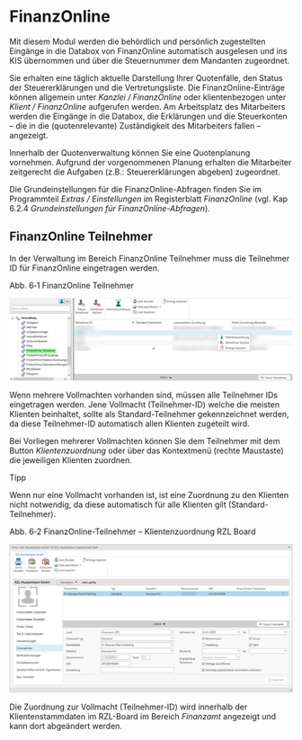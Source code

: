 # FinanzOnline

Mit diesem Modul werden die behördlich und persönlich zugestellten
Eingänge in die Databox von FinanzOnline automatisch ausgelesen und ins
KIS übernommen und über die Steuernummer dem Mandanten zugeordnet.

Sie erhalten eine täglich aktuelle Darstellung Ihrer Quotenfälle, den
Status der Steuererklärungen und die Vertretungsliste. Die
FinanzOnline-Einträge können allgemein unter *Kanzlei / FinanzOnline*
oder klientenbezogen unter *Klient / FinanzOnline* aufgerufen werden. Am
Arbeitsplatz des Mitarbeiters werden die Eingänge in die Databox, die
Erklärungen und die Steuerkonten – die in die (quotenrelevante)
Zuständigkeit des Mitarbeiters fallen – angezeigt.

Innerhalb der Quotenverwaltung können Sie eine Quotenplanung vornehmen.
Aufgrund der vorgenommenen Planung erhalten die Mitarbeiter zeitgerecht
die Aufgaben (z.B.: Steuererklärungen abgeben) zugeordnet.

Die Grundeinstellungen für die FinanzOnline-Abfragen finden Sie im
Programmteil *Extras / Einstellungen* im Registerblatt *FinanzOnline*
(vgl. Kap 6.2.4 *Grundeinstellungen für FinanzOnline-Abfragen*).

## FinanzOnline Teilnehmer 

In der Verwaltung im Bereich FinanzOnline Teilnehmer muss die Teilnehmer
ID für FinanzOnline eingetragen werden.

Abb. 6‑1 FinanzOnline Teilnehmer

![FinOn Teilnehmer](<img/image123.png>)

Wenn mehrere Vollmachten vorhanden sind, müssen alle Teilnehmer IDs
eingetragen werden. Jene Vollmacht (Teilnehmer-ID) welche die meisten
Klienten beinhaltet, sollte als Standard-Teilnehmer gekennzeichnet
werden, da diese Teilnehmer-ID automatisch allen Klienten zugeteilt
wird.

Bei Vorliegen mehrerer Vollmachten können Sie dem Teilnehmer mit dem
Button *Klientenzuordnung* oder über das Kontextmenü (rechte Maustaste)
die jeweiligen Klienten zuordnen.

Tipp

Wenn nur eine Vollmacht vorhanden ist, ist eine Zuordnung zu den
Klienten nicht notwendig, da diese automatisch für alle Klienten gilt
(Standard-Teilnehmer).

Abb. 6‑2 FinanzOnline-Teilnehmer – Klientenzuordnung RZL Board

![FinOn Teilnehmer Klientenzuordnung Board](<img/image124.png>)

Die Zuordnung zur Vollmacht (Teilnehmer-ID) wird innerhalb der
Klientenstammdaten im RZL-Board im Bereich *Finanzamt* angezeigt und
kann dort abgeändert werden.